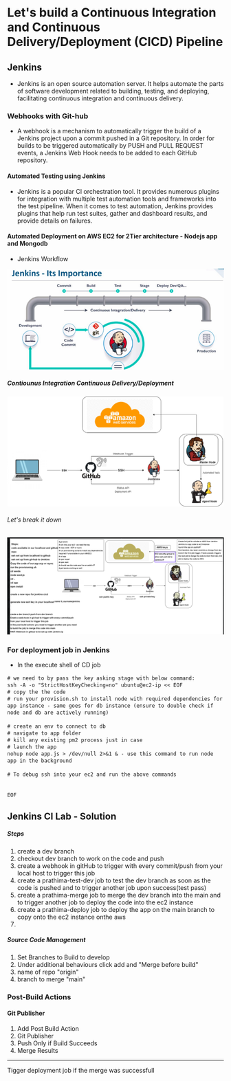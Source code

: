 # Let's build a Continuous Integration and Continuous Delivery/Deployment (CICD) Pipeline
## Jenkins
- Jenkins is an open source automation server. It helps automate the parts of software development related to building, testing, and deploying, facilitating continuous integration and continuous delivery.

### Webhooks with Git-hub
- A webhook is a mechanism to automatically trigger the build of a Jenkins project upon a commit pushed in a Git repository. In order for builds to be triggered automatically by PUSH and PULL REQUEST events, a Jenkins Web Hook needs to be added to each GitHub repository.
   
#### Automated Testing using Jenkins
- Jenkins is a popular CI orchestration tool. It provides numerous plugins for integration with multiple test automation tools and frameworks into the test pipeline. When it comes to test automation, Jenkins provides plugins that help run test suites, gather and dashboard results, and provide details on failures.
  
#### Automated Deployment on AWS EC2 for 2Tier architecture - Nodejs app and Mongodb  

- Jenkins Workflow
  
![](images/jenkins.png)

##### Contiounus Integration Continuous Delivery/Deployment 
![](images/CICD.png)

###### Let's break it down 
  ![](images/cicd_jenkins.png)

### For deployment job in Jenkins
- In the execute shell of CD job

```
# we need to by pass the key asking stage with below command:
ssh -A -o "StrictHostKeyChecking=no" ubuntu@ec2-ip << EOF	
# copy the the code
# run your provision.sh to install node with required dependencies for app instance - same goes for db instance (ensure to double check if node and db are actively running)

# create an env to connect to db
# navigate to app folder
# kill any existing pm2 process just in case
# launch the app
nohup node app.js > /dev/null 2>&1 & - use this command to run node app in the background

# To debug ssh into your ec2 and run the above commands
    

EOF
```
## Jenkins CI Lab - Solution

##### Steps
1. create a dev branch
2. checkout dev branch to work on the code and push
3. create a webhook in gitHub to trigger with every commit/push from your local host to trigger this job
4. create a prathima-test-dev job to test the dev branch as soon as the code is pushed and to trigger another job upon success(test pass)
5. create a prathima-merge job to merge the dev branch into the main and to trigger another job to deploy the code into the ec2 instance
6. create a prathima-deploy job to deploy the app on the main branch to copy onto the ec2 instance onthe aws
7. 
##### Source Code Management

1. Set Branches to Build to develop
2. Under additional behaviours click add and "Merge before build"
3. name of repo "origin"
4. branch to merge "main"

### Post-Build Actions

#### Git Publisher

1. Add Post Build Action
2. Git Publisher
3. Push Only if Build Succeeds
4. Merge Results

--- 
Tigger deployment job if the merge was successfull
